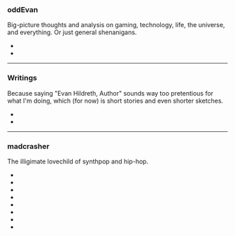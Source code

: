 ### oddEvan ###

Big-picture thoughts and analysis on gaming, technology, life,
the universe, and everything. Or just general shenanigans.
          
- [<i class="fa fa-link" title="oddEvan.com"></i>](http://www.oddevan.com/)
- [<i class="fa fa-twitter" title="oddevan.com on Twitter"></i>](https://twitter.com/oddevandotcom)

---

### Writings ###

Because saying "Evan Hildreth, Author" sounds way too pretentious for what
I'm doing, which (for now) is short stories and even shorter sketches.

- [<i class="fa fa-tumblr" title="My writing blog"></i>](http://plotholefragments.tumblr.com/)
- [<i class="fa fa-download" title="Download free ebooks on NoiseTrade Books"></i>](http://books.noisetrade.com/oddevan)

---

### madcrasher ###

The illigimate lovechild of synthpop and hip-hop.

- [<i class="fa fa-link" title="madcrasher.com"></i>](http://www.madcrasher.com/)
- [<i class="fa fa-twitter" title="madcrasher on Twitter"></i>](https://twitter.com/madcrasher)
- [<i class="fa fa-youtube-play" title="madcrasher on YouTube"></i>](http://www.youtube.com/madcrasher/)
- [<i class="fa fa-facebook" title="madcrasher on facebook"></i>](http://www.facebook.com/madcrasher/)
- [<i class="fa fa-spotify" title="madcrasher on Spotify"></i>](https://play.spotify.com/artist/7HYyHQv7wvfByF2692MujM)
- [<i class="fa fa-apple" title="madcrasher on Apple Music"></i>](https://itunes.apple.com/us/artist/madcrasher/id302831428)
- [<i class="fa fa-bandcamp" title="madcrasher on bandcamp"></i>](http://music.madcrasher.com/)
- [<i class="fa fa-download" title="Download free madcrasher on NoiseTrade"></i>](http://www.noisetrade.com/madcrasher)
